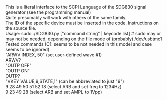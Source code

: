 This is a literal interface to the SCPI Language of the SDG830 signal generator (see the programming manual)   
Quite presumably will work with others of the same family.  
The ID of the specific device must be inserted in the code. Instructions on the source file.  
Usage: sudo ./SDG830.py ["command string" | keycode list]  # sudo may or may not be needed, depending on the file mode of (probably) /dev/usbtmc1  
Tested commands (C1: seems to be not needed in this model and case seems to be ignored)  
"ARWV INDEX, 50"  (set user-defined wave #1)  
ARWV?  
"OUTP OFF"  
"OUTP ON"  
OUTP?  
"VKEY VALUE,9,STATE,1" (can be abbreviated to just "9")  
9 28 49 50 51 52 18 (select ARB and set freq to 1234Hz)  
9 23 49 28 (select ARB and set AMPL to 1Vpp)  
